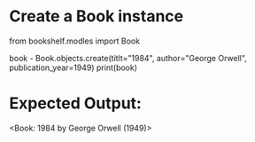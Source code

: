 # Create a Book instance
from bookshelf.modles import Book

book - Book.objects.create(titlt="1984", author="George Orwell", publication_year=1949)
print(book)

# Expected Output:

<Book: 1984 by George Orwell (1949)>